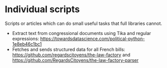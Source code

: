 # Individual scripts

Scripts or articles which can do small useful tasks that full libraries cannot. 

* Extract text from congressional documents using Tika and regular expressions: https://towardsdatascience.com/political-python-1e8eb46c1bc1
* Fetches and sends structured data for all French bills: https://github.com/regardscitoyens/the-law-factory and https://github.com/RegardsCitoyens/the-law-factory-parser

